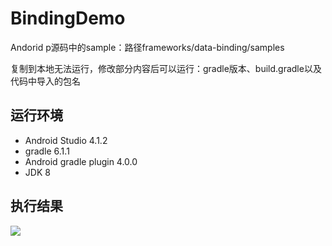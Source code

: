# BindingDemo

Andorid p源码中的sample：路径frameworks/data-binding/samples

复制到本地无法运行，修改部分内容后可以运行：gradle版本、build.gradle以及代码中导入的包名

## 运行环境
- Android Studio 4.1.2
- gradle 6.1.1
- Android gradle plugin 4.0.0
- JDK 8

## 执行结果
![](https://cdn.nlark.com/yuque/0/2023/png/2175189/1698812315982-7ef623d5-155f-4047-8dba-812a060564cc.png?x-oss-process=image%2Fresize%2Cw_1440%2Climit_0)
